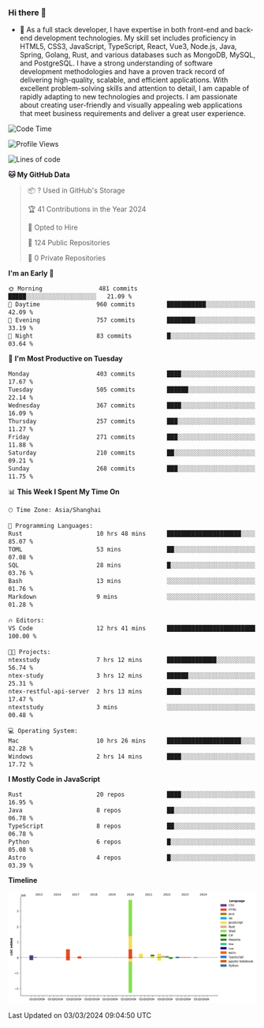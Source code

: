 ### Hi there 👋

- 🌱 As a full stack developer, I have expertise in both front-end and back-end development technologies. My skill set includes proficiency in HTML5, CSS3, JavaScript, TypeScript, React, Vue3, Node.js, Java, Spring, Golang, Rust, and various databases such as MongoDB, MySQL, and PostgreSQL. I have a strong understanding of software development methodologies and have a proven track record of delivering high-quality, scalable, and efficient applications. With excellent problem-solving skills and attention to detail, I am capable of rapidly adapting to new technologies and projects. I am passionate about creating user-friendly and visually appealing web applications that meet business requirements and deliver a great user experience.

<!--START_SECTION:waka-->
![Code Time](http://img.shields.io/badge/Code%20Time-1%2C196%20hrs%2015%20mins-blue)

![Profile Views](http://img.shields.io/badge/Profile%20Views-0-blue)

![Lines of code](https://img.shields.io/badge/From%20Hello%20World%20I%27ve%20Written-5.6%20million%20lines%20of%20code-blue)

**🐱 My GitHub Data** 

> 📦 ? Used in GitHub's Storage 
 > 
> 🏆 41 Contributions in the Year 2024
 > 
> 💼 Opted to Hire
 > 
> 📜 124 Public Repositories 
 > 
> 🔑 0 Private Repositories 
 > 
**I'm an Early 🐤** 

```text
🌞 Morning                481 commits         █████░░░░░░░░░░░░░░░░░░░░   21.09 % 
🌆 Daytime                960 commits         ███████████░░░░░░░░░░░░░░   42.09 % 
🌃 Evening                757 commits         ████████░░░░░░░░░░░░░░░░░   33.19 % 
🌙 Night                  83 commits          █░░░░░░░░░░░░░░░░░░░░░░░░   03.64 % 
```
📅 **I'm Most Productive on Tuesday** 

```text
Monday                   403 commits         ████░░░░░░░░░░░░░░░░░░░░░   17.67 % 
Tuesday                  505 commits         ██████░░░░░░░░░░░░░░░░░░░   22.14 % 
Wednesday                367 commits         ████░░░░░░░░░░░░░░░░░░░░░   16.09 % 
Thursday                 257 commits         ███░░░░░░░░░░░░░░░░░░░░░░   11.27 % 
Friday                   271 commits         ███░░░░░░░░░░░░░░░░░░░░░░   11.88 % 
Saturday                 210 commits         ██░░░░░░░░░░░░░░░░░░░░░░░   09.21 % 
Sunday                   268 commits         ███░░░░░░░░░░░░░░░░░░░░░░   11.75 % 
```


📊 **This Week I Spent My Time On** 

```text
🕑︎ Time Zone: Asia/Shanghai

💬 Programming Languages: 
Rust                     10 hrs 48 mins      █████████████████████░░░░   85.07 % 
TOML                     53 mins             ██░░░░░░░░░░░░░░░░░░░░░░░   07.08 % 
SQL                      28 mins             █░░░░░░░░░░░░░░░░░░░░░░░░   03.76 % 
Bash                     13 mins             ░░░░░░░░░░░░░░░░░░░░░░░░░   01.76 % 
Markdown                 9 mins              ░░░░░░░░░░░░░░░░░░░░░░░░░   01.28 % 

🔥 Editors: 
VS Code                  12 hrs 41 mins      █████████████████████████   100.00 % 

🐱‍💻 Projects: 
ntexstudy                7 hrs 12 mins       ██████████████░░░░░░░░░░░   56.74 % 
ntex-study               3 hrs 12 mins       ██████░░░░░░░░░░░░░░░░░░░   25.31 % 
ntex-restful-api-server  2 hrs 13 mins       ████░░░░░░░░░░░░░░░░░░░░░   17.47 % 
ntextstudy               3 mins              ░░░░░░░░░░░░░░░░░░░░░░░░░   00.48 % 

💻 Operating System: 
Mac                      10 hrs 26 mins      █████████████████████░░░░   82.28 % 
Windows                  2 hrs 14 mins       ████░░░░░░░░░░░░░░░░░░░░░   17.72 % 
```

**I Mostly Code in JavaScript** 

```text
Rust                     20 repos            ████░░░░░░░░░░░░░░░░░░░░░   16.95 % 
Java                     8 repos             ██░░░░░░░░░░░░░░░░░░░░░░░   06.78 % 
TypeScript               8 repos             ██░░░░░░░░░░░░░░░░░░░░░░░   06.78 % 
Python                   6 repos             █░░░░░░░░░░░░░░░░░░░░░░░░   05.08 % 
Astro                    4 repos             █░░░░░░░░░░░░░░░░░░░░░░░░   03.39 % 
```



**Timeline**

![Lines of Code chart](https://raw.githubusercontent.com/elton/elton/main/assets/bar_graph.png)


 Last Updated on 03/03/2024 09:04:50 UTC
<!--END_SECTION:waka-->

<!--
**elton/elton** is a ✨ _special_ ✨ repository because its `README.md` (this file) appears on your GitHub profile.

Here are some ideas to get you started:

- 🔭 I’m currently working on ...
- 🌱 I’m currently learning ...
- 👯 I’m looking to collaborate on ...
- 🤔 I’m looking for help with ...
- 💬 Ask me about ...
- 📫 How to reach me: ...
- 😄 Pronouns: ...
- ⚡ Fun fact: ...
-->
